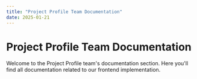 ```yaml
---
title: "Project Profile Team Documentation"
date: 2025-01-21
---
```


# Project Profile Team Documentation

Welcome to the Project Profile team's documentation section. Here you'll find all documentation related to our frontend implementation.

